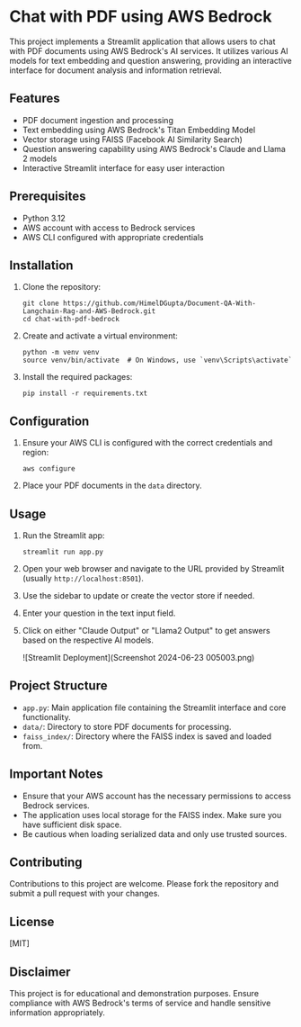 # Chat with PDF using AWS Bedrock

This project implements a Streamlit application that allows users to chat with PDF documents using AWS Bedrock's AI services. It utilizes various AI models for text embedding and question answering, providing an interactive interface for document analysis and information retrieval.

## Features

- PDF document ingestion and processing
- Text embedding using AWS Bedrock's Titan Embedding Model
- Vector storage using FAISS (Facebook AI Similarity Search)
- Question answering capability using AWS Bedrock's Claude and Llama 2 models
- Interactive Streamlit interface for easy user interaction

## Prerequisites

- Python 3.12
- AWS account with access to Bedrock services
- AWS CLI configured with appropriate credentials

## Installation

1. Clone the repository:
   ```
   git clone https://github.com/HimelDGupta/Document-QA-With-Langchain-Rag-and-AWS-Bedrock.git
   cd chat-with-pdf-bedrock
   ```

2. Create and activate a virtual environment:
   ```
   python -m venv venv
   source venv/bin/activate  # On Windows, use `venv\Scripts\activate`
   ```

3. Install the required packages:
   ```
   pip install -r requirements.txt
   ```

## Configuration

1. Ensure your AWS CLI is configured with the correct credentials and region:
   ```
   aws configure
   ```

2. Place your PDF documents in the `data` directory.

## Usage

1. Run the Streamlit app:
   ```
   streamlit run app.py
   ```

2. Open your web browser and navigate to the URL provided by Streamlit (usually `http://localhost:8501`).

3. Use the sidebar to update or create the vector store if needed.

4. Enter your question in the text input field.

5. Click on either "Claude Output" or "Llama2 Output" to get answers based on the respective AI models.

   ![Streamlit Deployment](Screenshot 2024-06-23 005003.png)

## Project Structure

- `app.py`: Main application file containing the Streamlit interface and core functionality.
- `data/`: Directory to store PDF documents for processing.
- `faiss_index/`: Directory where the FAISS index is saved and loaded from.

## Important Notes

- Ensure that your AWS account has the necessary permissions to access Bedrock services.
- The application uses local storage for the FAISS index. Make sure you have sufficient disk space.
- Be cautious when loading serialized data and only use trusted sources.

## Contributing

Contributions to this project are welcome. Please fork the repository and submit a pull request with your changes.

## License

[MIT]

## Disclaimer

This project is for educational and demonstration purposes. Ensure compliance with AWS Bedrock's terms of service and handle sensitive information appropriately.
